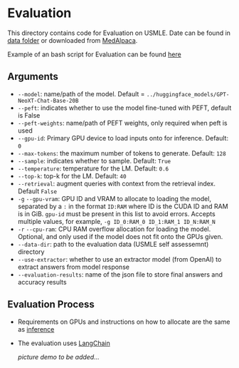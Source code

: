 # Evaluation
This directory contains code for Evaluation on USMLE. Date can be found in [data folder](https://github.com/Dong237/HealthBot/tree/main/evaluation/eval_data/medical_meadow_usmle_self_assessment) or downloaded from [MedAlpaca](https://huggingface.co/datasets/medalpaca/medical_meadow_usmle_self_assessment/tree/main).

Example of an bash script for Evaluation can be found [here]([https://github.com/Dong237/HealthBot/blob/main/inference.sh](https://github.com/Dong237/HealthBot/blob/main/evaluate.sh))

## Arguments
- `--model`: name/path of the model. Default = `../huggingface_models/GPT-NeoXT-Chat-Base-20B`
- `--peft`: indicates whether to use the model fine-tuned with PEFT, default is False
- `--peft-weights`: name/path of PEFT weights, only required when peft is used
- `--gpu-id`: Primary GPU device to load inputs onto for inference. Default: `0`
- `--max-tokens`: the maximum number of tokens to generate. Default: `128`
- `--sample`: indicates whether to sample. Default: `True`
- `--temperature`: temperature for the LM. Default: `0.6`
- `--top-k`: top-k for the LM. Default: `40`
- `--retrieval`: augment queries with context from the retrieval index. Default `False`
- `-g` `--gpu-vram`: GPU ID and VRAM to allocate to loading the model, separated by a `:` in the format `ID:RAM` where ID is the CUDA ID and RAM is in GiB. `gpu-id` must be present in this list to avoid errors. Accepts multiple values, for example, `-g ID_0:RAM_0 ID_1:RAM_1 ID_N:RAM_N`
- `-r` `--cpu-ram`: CPU RAM overflow allocation for loading the model. Optional, and only used if the model does not fit onto the GPUs given.
- `--data-dir`: path to the evaluation data (USMLE self assessemnt) directory
- `--use-extractor`: whether to use an extractor model (from OpenAI) to extract answers from model response
- `--evaluation-results`: name of the json file to store final answers and accuracy results

## Evaluation Process
- Requirements on GPUs and instructions on how to allocate are the same as [inference](https://github.com/Dong237/HealthBot/tree/main/inference) 

- The evaluation uses [LangChain](https://python.langchain.com/docs/get_started/introduction.html)
  
  *picture demo to be added...*
